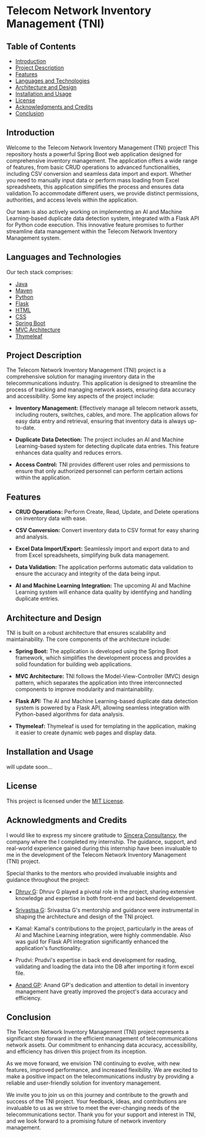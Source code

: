 # Telecom Network Inventory Management (TNI)

## Table of Contents

- [Introduction](#introduction)
- [Project Description](#project-description)
- [Features](#features)
- [Languages and Technologies](#languages-and-technologies)
- [Architecture and Design](#architecture-and-design)
- [Installation and Usage](#installation-and-usage)
- [License](#license)
- [Acknowledgments and Credits](#acknowledgments-and-credits)
- [Conclusion](#conclusion)

## Introduction

Welcome to the Telecom Network Inventory Management (TNI) project! This repository hosts a powerful Spring Boot web application designed for comprehensive inventory management. The application offers a wide range of features, from basic CRUD operations to advanced functionalities, including CSV conversion and seamless data import and export. Whether you need to manually input data or perform mass loading from Excel spreadsheets, this application simplifies the process and ensures data validation.To accommodate different users, we provide distinct permissions, authorities, and access levels within the application.

Our team is also actively working on implementing an AI and Machine Learning-based duplicate data detection system, integrated with a Flask API for Python code execution. This innovative feature promises to further streamline data management within the Telecom Network Inventory Management system.

## Languages and Technologies

Our tech stack comprises:

- [Java](#)
- [Maven](#)
- [Python](#)
- [Flask](#)
- [HTML](#)
- [CSS](#)
- [Spring Boot](#)
- [MVC Architecture](#)
- [Thymeleaf](#)

## Project Description

The Telecom Network Inventory Management (TNI) project is a comprehensive solution for managing inventory data in the telecommunications industry. This application is designed to streamline the process of tracking and managing network assets, ensuring data accuracy and accessibility. Some key aspects of the project include:

- **Inventory Management:** Effectively manage all telecom network assets, including routers, switches, cables, and more. The application allows for easy data entry and retrieval, ensuring that inventory data is always up-to-date.

- **Duplicate Data Detection:** The project includes an AI and Machine Learning-based system for detecting duplicate data entries. This feature enhances data quality and reduces errors.

- **Access Control:** TNI provides different user roles and permissions to ensure that only authorized personnel can perform certain actions within the application.

## Features

- **CRUD Operations:** Perform Create, Read, Update, and Delete operations on inventory data with ease.

- **CSV Conversion:** Convert inventory data to CSV format for easy sharing and analysis.

- **Excel Data Import/Export:** Seamlessly import and export data to and from Excel spreadsheets, simplifying bulk data management.

- **Data Validation:** The application performs automatic data validation to ensure the accuracy and integrity of the data being input.

- **AI and Machine Learning Integration:** The upcoming AI and Machine Learning system will enhance data quality by identifying and handling duplicate entries.

## Architecture and Design

TNI is built on a robust architecture that ensures scalability and maintainability. The core components of the architecture include:

- **Spring Boot:** The application is developed using the Spring Boot framework, which simplifies the development process and provides a solid foundation for building web applications.

- **MVC Architecture:** TNI follows the Model-View-Controller (MVC) design pattern, which separates the application into three interconnected components to improve modularity and maintainability.

- **Flask API:** The AI and Machine Learning-based duplicate data detection system is powered by a Flask API, allowing seamless integration with Python-based algorithms for data analysis.

- **Thymeleaf:** Thymeleaf is used for templating in the application, making it easier to create dynamic web pages and display data.


## Installation and Usage

will update soon...

## License

This project is licensed under the [MIT License](LICENSE.md).

## Acknowledgments and Credits

I would like to express my sincere gratitude to [Sincera Consultancy](https://www.sincera.in/), the company where the I completed my internship. The guidance, support, and real-world experience gained during this internship have been invaluable to me in the development of the Telecom Network Inventory Management (TNI) project.

Special thanks to the mentors who provided invaluable insights and guidance throughout the project:

- [Dhruv G](#): Dhruv G played a pivotal role in the project, sharing extensive knowledge and expertise in both front-end and backend developement.

- [Srivastsa G](#): Srivastsa G's mentorship and guidance were instrumental in shaping the architecture and design of the TNI project.

- Kamal: Kamal's contributions to the project, particularly in the areas of AI and Machine Learning integration, were highly commendable. Also was guid for Flask API integration significantly enhanced the application's functionality.

- Prudvi: Prudvi's expertise in back end development for reading, validating and loading the data into the DB after importing it form excel file.

- [Anand GP](https://www.linkedin.com/in/anand-gp-58963b26/): Anand GP's dedication and attention to detail in inventory management have greatly improved the project's data accuracy and efficiency.
 

## Conclusion

The Telecom Network Inventory Management (TNI) project represents a significant step forward in the efficient management of telecommunications network assets. Our commitment to enhancing data accuracy, accessibility, and efficiency has driven this project from its inception.

As we move forward, we envision TNI continuing to evolve, with new features, improved performance, and increased flexibility. We are excited to make a positive impact on the telecommunications industry by providing a reliable and user-friendly solution for inventory management.

We invite you to join us on this journey and contribute to the growth and success of the TNI project. Your feedback, ideas, and contributions are invaluable to us as we strive to meet the ever-changing needs of the telecommunications sector. Thank you for your support and interest in TNI, and we look forward to a promising future of network inventory management.
